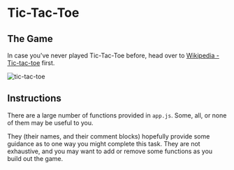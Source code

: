 # Tic-Tac-Toe

## The Game

In case you've never played Tic-Tac-Toe before, head over to [Wikipedia - Tic-tac-toe](https://en.wikipedia.org/wiki/Tic-tac-toe) first.

![tic-tac-toe](https://upload.wikimedia.org/wikipedia/commons/thumb/3/32/Tic_tac_toe.svg/1920px-Tic_tac_toe.svg.png)

## Instructions

There are a large number of functions provided in `app.js`.  Some, all, or none of them may be useful to you.  

They (their names, and their comment blocks) hopefully provide some guidance as to one way you might complete this task.  They are not exhaustive, and you may want to add or remove some functions as you build out the game.